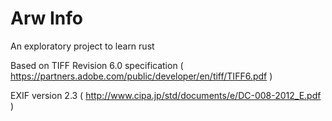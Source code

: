 # Arw Info

An exploratory project to learn rust

Based on TIFF Revision 6.0 specification
( https://partners.adobe.com/public/developer/en/tiff/TIFF6.pdf )

EXIF version 2.3
( http://www.cipa.jp/std/documents/e/DC-008-2012_E.pdf )